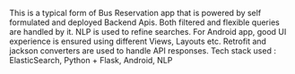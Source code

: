 This is a typical form of Bus Reservation app that is powered by self formulated and deployed Backend Apis. Both filtered and flexible queries are handled by it. NLP is used to refine searches. For Android app, good UI experience is ensured using different Views, Layouts etc. Retrofit and jackson converters are used to handle API responses. 
Tech stack used : ElasticSearch, Python + Flask, Android, NLP 
